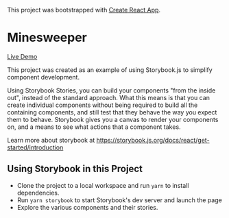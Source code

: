 This project was bootstrapped with [Create React App](https://github.com/facebook/create-react-app).

# Minesweeper

[Live Demo](http://curtisrutland.github.io/minesweeper)

This project was created as an example of using Storybook.js to simplify component development. 

Using Storybook Stories, you can build your components "from the inside out", instead of the standard approach. What this means is that you can create individual components without being required to build all the containing components, and still test that they behave the way you expect them to behave. Storybook gives you a canvas to render your components on, and a means to see what actions that a component takes. 

Learn more about storybook at https://storybook.js.org/docs/react/get-started/introduction

## Using Storybook in this Project

* Clone the project to a local workspace and run `yarn` to install dependencies.
* Run `yarn storybook` to start Storybook's dev server and launch the page
* Explore the various components and their stories.

